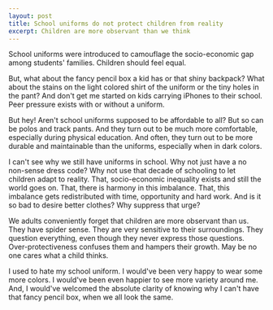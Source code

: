 ```yaml
---
layout: post
title: School uniforms do not protect children from reality
excerpt: Children are more observant than we think
---
```


School uniforms were introduced to camouflage the socio-economic gap among students' families. Children should feel equal.

But, what about the fancy pencil box a kid has or that shiny backpack? What about the stains on the light colored shirt of the uniform or the tiny holes in the pant? And don't get me started on kids carrying iPhones to their school. Peer pressure exists with or without a uniform.

But hey! Aren't school uniforms supposed to be affordable to all? But so can be polos and track pants. And they turn out to be much more comfortable, especially during physical education. And often, they turn out to be more durable and maintainable than the uniforms, especially when in dark colors.

I can't see why we still have uniforms in school. Why not just have a no non-sense dress code? Why not use that decade of schooling to let children adapt to reality. That, socio-economic inequality exists and still the world goes on. That, there is harmony in this imbalance. That, this imbalance gets redistributed with time, opportunity and hard work. And is it so bad to desire better clothes? Why suppress that urge?

We adults conveniently forget that children are more observant than us. They have spider sense. They are very sensitive to their surroundings. They question everything, even though they never express those questions. Over-protectiveness confuses them and hampers their growth. May be no one cares what a child thinks.

I used to hate my school uniform. I would've been very happy to wear some more colors. I would've been even happier to see more variety around me. And, I would've welcomed the absolute clarity of knowing why I can't have that fancy pencil box, when we all look the same.
